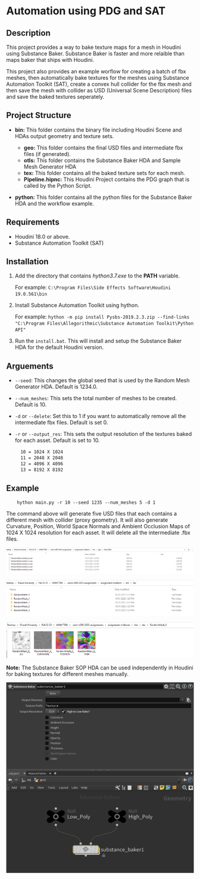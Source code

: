 # Automation using PDG and SAT

## Description

This project provides a way to bake texture maps for a mesh in Houdini using Substance Baker. Substance Baker is faster and more relaible than maps baker that ships with Houdini.

This project also provides an example worflow for creating a batch of fbx meshes, then automatically bake textures for the meshes using Substance Automation Toolkit (SAT), create a convex hull collider for the fbx mesh and then save the mesh with collider as USD (Universal Scene Description) files and save the baked textures seperately.

## Project Structure

- **bin:** This folder contains the binary file including Houdini Scene and HDAs output geometry and texture sets.

    - **geo:** This folder contains the final USD files and intermediate fbx files (if generated).
    - **otls:** This folder contains the Substance Baker HDA and Sample Mesh Generator HDA
    - **tex:** This folder contains all the baked texture sets for each mesh.
    - **Pipeline.hipnc:** This Houdini Project contains the PDG graph that is called by the Python Script.

- **python:** This folder contains all the python files for the Substance Baker HDA and the workflow example.

## Requirements

- Houdini 18.0 or above.
- Substance Automation Toolkit (SAT)

## Installation

1) Add the directory that contains *hython3.7.exe* to the **PATH** variable. 

    For example: ```C:\Program Files\Side Effects Software\Houdini 19.0.561\bin```

2) Install Substance Automation Toolkit using hython.

    For example: ```hython -m pip install Pysbs-2019.2.3.zip --find-links "C:\Program Files\Allegorithmic\Substance Automation Toolkit\Python API" ```

3) Run the ```install.bat```. This will install and setup the Substance Baker HDA for the default Houdini version.

## Arguements
- `--seed`: This changes the global seed that is used by the Random Mesh Generator HDA. Default is 1234.0.

- `--num_meshes`: This sets the total number of meshes to be created. Default is 10.

- `-d` or `--delete`: Set this to 1 if you want to automatically remove all the intermediate fbx files. Default is set 0.

- `-r` or `--output_res`: This sets the output resolution of the textures baked for each asset. Default is set to 10.
        
        10 = 1024 X 1024
        11 = 2048 X 2048
        12 = 4096 X 4096
        13 = 8192 X 8192

## Example 

        hython main.py -r 10 --seed 1235 --num_meshes 5 -d 1

The command above will generate five USD files that each contains a different mesh with collider (proxy geometry). It will also generate Curvature, Position, World Space Normals and Ambient Occlusion Maps of 1024 X 1024 resolution for each asset. It will delete all the intermediate .fbx files.

![USD Files](etc/screenshots/USD_Files.PNG)

![Baked Textures Folder](etc/screenshots/Tex_folder.PNG)

![Baked Textures](etc/screenshots/Texs.PNG)


**Note:** The Substance Baker SOP HDA can be used independently in Houdini for baking textures for different meshes manually.


![Substance Baker](etc/screenshots/Substance%20Baker.PNG)




